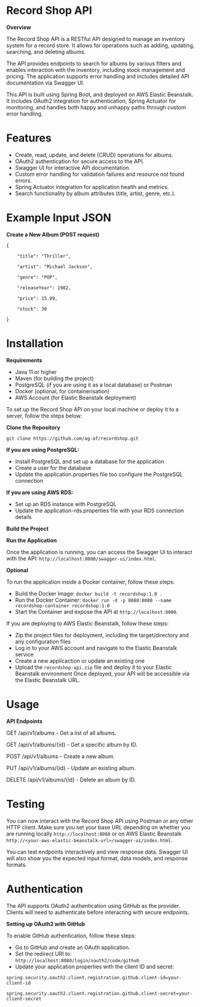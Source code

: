 # Record Shop API

**Overview** 

The Record Shop API is a RESTful API designed to manage an inventory system for a record store. 
It allows for operations such as adding, updating, searching, and deleting albums. 

The API provides endpoints to search for albums by various filters and enables interaction with the inventory, including stock management and pricing. 
The application supports error handling and includes detailed API documentation via Swagger UI.

This API is built using Spring Boot, and deployed on AWS Elastic Beanstalk. It includes OAuth2 integration for authentication, Spring Actuator for monitoring, and handles both happy and unhappy paths through custom error handling.

# Features
- Create, read, update, and delete (CRUD) operations for albums.
- OAuth2 authentication for secure access to the API.
- Swagger UI for interactive API documentation.
- Custom error handling for validation failures and resource not found errors.
- Spring Actuator integration for application health and metrics.
- Search functionality by album attributes (title, artist, genre, etc.).

# Example Input JSON
**Create a New Album (POST request)** 


 
	{

        "title": "Thriller",
        
        "artist": "Michael Jackson",
        
        "genre": "POP",
        
        "releaseYear": 1982,
        
        "price": 15.99,
        
        "stock": 30
				
    }

# Installation
**Requirements**
- Java 11 or higher
- Maven (for building the project) 
- PostgreSQL (if you are using it as a local database) or Postman
- Docker (optional, for containerisation)
- AWS Account (for Elastic Beanstalk deployment) 

To set up the Record Shop API on your local machine or deploy it to a server, follow the steps below:

**Clone the Repository**


`git clone https://github.com/ag-af/recordshop.git`


**If you are using PostgreSQL:**
- Install PostgreSQL and set up a database for the application
- Create a user for the database
- Update the application.properties file too configure the PostgreSQL connection

**If you are using AWS RDS:**
- Set up an RDS instance with PostgreSQL
- Update the application-rds.properties file with your RDS connection details

**Build the Project**

**Run the Application**

Once the application is running, you can access the Swagger UI to interact with the API: `http://localhost:8080/swagger-ui/index.html`. 

**Optional**

To run the application inside a Docker container, follow these steps:
- Build the Docker Image: `docker build -t recordshop:1.0 .`
- Run the Docker Container: `docker run -d -p 8080:8080 --name recordshop-container recordshop:1.0`
- Start the Container and expose the API at `http://localhost:8080`.

If you are deploying to AWS Elastic Beanstalk, follow these steps:
- Zip the project files for deployment, including the target/directory and any configuration files
- Log in to your AWS account and navigate to the Elastic Beanstalk service
- Create a new applicaction or update an existing one
- Upload the `recordshop-api.zip` file and deploy it to your Elastic Beanstalk environment
Once deployed, your API will be accessible via the Elastic Beanstalk URL.
  

# Usage

**API Endpoints**

GET /api/v1/albums - Get a list of all albums.

GET /api/v1/albums/{id} - Get a specific album by ID.

POST /api/v1/albums - Create a new album.

PUT /api/v1/albums/{id} - Update an existing album.

DELETE /api/v1/albums/{id} - Delete an album by ID.

# Testing
You can now interact with the Record Shop API using Postman or any other HTTP client. Make sure you set your base URL depending on whether you are running locally `http://localhost:8080` or on AWS Elastic Beanstalk `http://<your-aws-elastic-beanstalk-url>/swagger-ui/index.html`. 

You can test endpoints interactively and view response data. Swagger UI will also show you the expected input format, data models, and response formats. 

# Authentication

The API supports OAuth2 authentication using GitHub as the provider. Clients will need to authenticate before interacting with secure endpoints.

**Setting up OAuth2 with GitHub**

To enable GitHub authentication, follow these steps:

- Go to GitHub and create an OAuth application.
- Set the redirect URI to: `http://localhost:8080/login/oauth2/code/github`
- Update your application properties with the client ID and secret:
  
`spring.security.oauth2.client.registration.github.client-id=your-client-id`

`spring.security.oauth2.client.registration.github.client-secret=your-client-secret`

